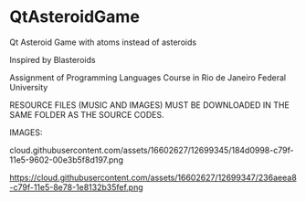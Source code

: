 # QtAsteroidGame
Qt Asteroid Game with atoms instead of asteroids

Inspired by Blasteroids

Assignment of Programming Languages Course in Rio de Janeiro Federal University

RESOURCE FILES (MUSIC AND IMAGES) MUST BE DOWNLOADED IN THE SAME FOLDER AS THE SOURCE CODES.

IMAGES:

cloud.githubusercontent.com/assets/16602627/12699345/184d0998-c79f-11e5-9602-00e3b5f8d197.png

https://cloud.githubusercontent.com/assets/16602627/12699347/236aeea8-c79f-11e5-8e78-1e8132b35fef.png
